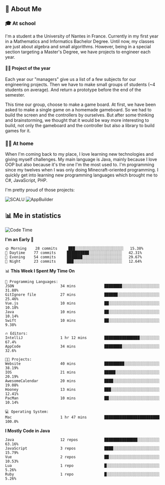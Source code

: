 ## 👀 About Me

### 🎓 At school

I'm a student a the University of Nantes in France. Currently in my first year in a Mathematics and Informatics Bachelor Degree. Until now, my classes are just about algebra and small algorithms. However, being in a special section targeting a Master's Degree, we have projects to engineer each year. 

#### 🔧🔬 Project of the year

Each year our "managers" give us a list of a few subjects for our engineering projects. Then we have to make small groups of students (~4 students on average). And return a prototype before the end of the semester.

This time our group, choose to make a game board. At first, we have been asked to make a single game on a homemade gameboard. So we had to build the screen and the controllers by ourselves. 
But after some thinking and brainstorming, we thought that it would be way more interesting to build, not only the gameboard and the controller but also a library to build games for it.

### 👨‍💻 At home

When I'm coming back to my place, I love learning new technologies and giving myself challenges. My main language is Java, mainly because I love OOP but also because it's the one I'm the most used to. I'm programming since my twelves when I was only doing Minecraft-oriented programming.  I quickly get into learning new programming languages which brought me to C#, JavaScript, PHP. 

I'm pretty proud of those projects:

![SCALU](https://github-readme-stats.vercel.app/api/pin?username=renardfute&repo=SCALU)
![AppBuilder](https://github-readme-stats.vercel.app/api/pin?username=pulsedev2&repo=AppBuilder)

## 📊 Me in statistics
<!--START_SECTION:waka-->
![Code Time](http://img.shields.io/badge/Code%20Time-33%20hrs%2013%20mins-blue)

**I'm an Early 🐤** 

```text
🌞 Morning    28 commits     ███░░░░░░░░░░░░░░░░░░░░░░   15.38% 
🌆 Daytime    77 commits     ██████████░░░░░░░░░░░░░░░   42.31% 
🌃 Evening    54 commits     ███████░░░░░░░░░░░░░░░░░░   29.67% 
🌙 Night      23 commits     ███░░░░░░░░░░░░░░░░░░░░░░   12.64%

```


📊 **This Week I Spent My Time On** 

```text
💬 Programming Languages: 
JSON                     34 mins             ████████░░░░░░░░░░░░░░░░░   31.88% 
GitIgnore file           27 mins             ██████░░░░░░░░░░░░░░░░░░░   25.46% 
Vue.js                   10 mins             ██░░░░░░░░░░░░░░░░░░░░░░░   10.18% 
Java                     10 mins             ██░░░░░░░░░░░░░░░░░░░░░░░   10.14% 
Swift                    10 mins             ██░░░░░░░░░░░░░░░░░░░░░░░   9.38%

🔥 Editors: 
IntelliJ                 1 hr 12 mins        ████████████████░░░░░░░░░   67.4% 
AppCode                  34 mins             ████████░░░░░░░░░░░░░░░░░   32.6%

🐱‍💻 Projects: 
Website                  40 mins             █████████░░░░░░░░░░░░░░░░   38.19% 
IOS                      21 mins             █████░░░░░░░░░░░░░░░░░░░░   20.19% 
AwesomeCalendar          20 mins             ████░░░░░░░░░░░░░░░░░░░░░   19.08% 
Hooney                   13 mins             ███░░░░░░░░░░░░░░░░░░░░░░   12.41% 
PacMan                   10 mins             ██░░░░░░░░░░░░░░░░░░░░░░░   10.14%

💻 Operating System: 
Mac                      1 hr 47 mins        █████████████████████████   100.0%

```

**I Mostly Code in Java** 

```text
Java                     12 repos            ███████████████░░░░░░░░░░   63.16% 
JavaScript               3 repos             ████░░░░░░░░░░░░░░░░░░░░░   15.79% 
Vue                      2 repos             ██░░░░░░░░░░░░░░░░░░░░░░░   10.53% 
Lua                      1 repo              █░░░░░░░░░░░░░░░░░░░░░░░░   5.26% 
Ruby                     1 repo              █░░░░░░░░░░░░░░░░░░░░░░░░   5.26%

```



<!--END_SECTION:waka-->
